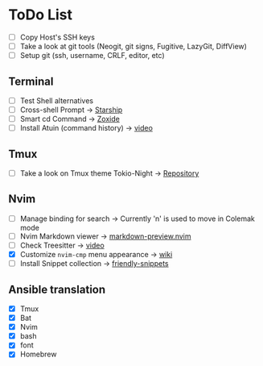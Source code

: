 # ToDo List

- [ ] Copy Host's SSH keys
- [ ] Take a look at git tools (Neogit, git signs, Fugitive, LazyGit, DiffView)
- [ ] Setup git (ssh, username, CRLF, editor, etc)

## Terminal

- [ ] Test Shell alternatives 
- [ ] Cross-shell Prompt -> [Starship](https://starship.rs/)
- [ ] Smart cd Command -> [Zoxide](https://github.com/ajeetdsouza/zoxide)
- [ ] Install Atuin (command history) -> [video](https://www.youtube.com/watch?v=Em0TdAftXAA)

## Tmux

- [ ] Take a look on Tmux theme Tokio-Night -> [Repository](https://github.com/fabioluciano/tmux-tokyo-night)

## Nvim

- [ ] Manage binding for search -> Currently 'n' is used to move in Colemak mode
- [ ] Nvim Markdown viewer -> [markdown-preview.nvim](https://github.com/iamcco/markdown-preview.nvim)
- [ ] Check Treesitter -> [video](https://www.youtube.com/watch?v=FuYQ7M73bC0)
- [X] Customize `nvim-cmp` menu appearance -> [wiki](https://github.com/hrsh7th/nvim-cmp/wiki/Menu-Appearance)
- [ ] Install Snippet collection -> [friendly-snippets](https://github.com/rafamadriz/friendly-snippets)

## Ansible translation

- [X] Tmux
- [X] Bat
- [X] Nvim
- [X] bash
- [X] font
- [X] Homebrew
